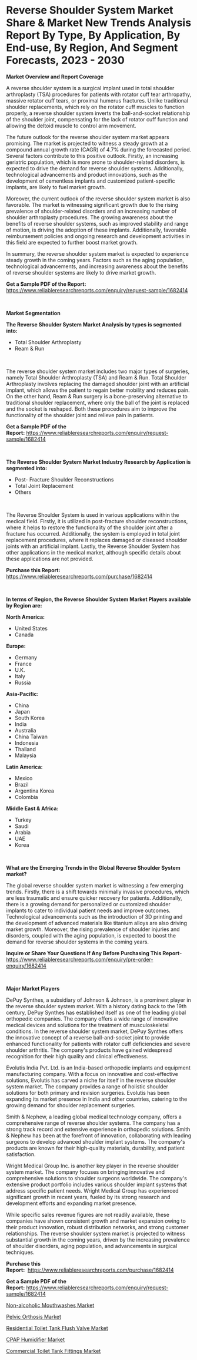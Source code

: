 <p><h1>Reverse Shoulder System Market Share & Market New Trends Analysis Report By Type, By Application, By End-use, By Region, And Segment Forecasts, 2023 - 2030</h1></p><p><strong>Market Overview and Report Coverage</strong></p>
<p><p>A reverse shoulder system is a surgical implant used in total shoulder arthroplasty (TSA) procedures for patients with rotator cuff tear arthropathy, massive rotator cuff tears, or proximal humerus fractures. Unlike traditional shoulder replacements, which rely on the rotator cuff muscles to function properly, a reverse shoulder system inverts the ball-and-socket relationship of the shoulder joint, compensating for the lack of rotator cuff function and allowing the deltoid muscle to control arm movement.</p><p>The future outlook for the reverse shoulder system market appears promising. The market is projected to witness a steady growth at a compound annual growth rate (CAGR) of 4.7% during the forecasted period. Several factors contribute to this positive outlook. Firstly, an increasing geriatric population, which is more prone to shoulder-related disorders, is expected to drive the demand for reverse shoulder systems. Additionally, technological advancements and product innovations, such as the development of cementless implants and customized patient-specific implants, are likely to fuel market growth.</p><p>Moreover, the current outlook of the reverse shoulder system market is also favorable. The market is witnessing significant growth due to the rising prevalence of shoulder-related disorders and an increasing number of shoulder arthroplasty procedures. The growing awareness about the benefits of reverse shoulder systems, such as improved stability and range of motion, is driving the adoption of these implants. Additionally, favorable reimbursement policies and ongoing research and development activities in this field are expected to further boost market growth.</p><p>In summary, the reverse shoulder system market is expected to experience steady growth in the coming years. Factors such as the aging population, technological advancements, and increasing awareness about the benefits of reverse shoulder systems are likely to drive market growth.</p></p>
<p><strong>Get a Sample PDF of the Report:</strong> <a href="https://www.reliableresearchreports.com/enquiry/request-sample/1682414">https://www.reliableresearchreports.com/enquiry/request-sample/1682414</a></p>
<p>&nbsp;</p>
<p><strong>Market Segmentation</strong></p>
<p><strong>The Reverse Shoulder System Market Analysis by types is segmented into:</strong></p>
<p><ul><li>Total Shoulder Arthroplasty</li><li>Ream & Run</li></ul></p>
<p>&nbsp;</p>
<p><p>The reverse shoulder system market includes two major types of surgeries, namely Total Shoulder Arthroplasty (TSA) and Ream & Run. Total Shoulder Arthroplasty involves replacing the damaged shoulder joint with an artificial implant, which allows the patient to regain better mobility and reduces pain. On the other hand, Ream & Run surgery is a bone-preserving alternative to traditional shoulder replacement, where only the ball of the joint is replaced and the socket is reshaped. Both these procedures aim to improve the functionality of the shoulder joint and relieve pain in patients.</p></p>
<p><strong>Get a Sample PDF of the Report:</strong>&nbsp;<a href="https://www.reliableresearchreports.com/enquiry/request-sample/1682414">https://www.reliableresearchreports.com/enquiry/request-sample/1682414</a></p>
<p>&nbsp;</p>
<p><strong>The Reverse Shoulder System Market Industry Research by Application is segmented into:</strong></p>
<p><ul><li>Post- Fracture Shoulder Reconstructions</li><li>Total Joint Replacement</li><li>Others</li></ul></p>
<p>&nbsp;</p>
<p><p>The Reverse Shoulder System is used in various applications within the medical field. Firstly, it is utilized in post-fracture shoulder reconstructions, where it helps to restore the functionality of the shoulder joint after a fracture has occurred. Additionally, the system is employed in total joint replacement procedures, where it replaces damaged or diseased shoulder joints with an artificial implant. Lastly, the Reverse Shoulder System has other applications in the medical market, although specific details about these applications are not provided.</p></p>
<p><strong>Purchase this Report:</strong>&nbsp; <a href="https://www.reliableresearchreports.com/purchase/1682414">https://www.reliableresearchreports.com/purchase/1682414</a></p>
<p>&nbsp;</p>
<p><strong>In terms of Region, the Reverse Shoulder System Market Players available by Region are:</strong></p>
<p>
    <p> <strong> North America: </strong>
        <ul>
            <li>United States</li>
            <li>Canada</li>
        </ul>
        </p> 
    <p> <strong> Europe: </strong>
        <ul>
            <li>Germany</li>
            <li>France</li>
            <li>U.K.</li>
            <li>Italy</li>
            <li>Russia</li>
        </ul>
        </p> 
    <p> <strong> Asia-Pacific: </strong>
        <ul>
            <li>China</li>
            <li>Japan</li>
            <li>South Korea</li>
            <li>India</li>
            <li>Australia</li>
            <li>China Taiwan</li>
            <li>Indonesia</li>
            <li>Thailand</li>
            <li>Malaysia</li>
        </ul>
        </p> 
    <p> <strong> Latin America: </strong>
        <ul>
            <li>Mexico</li>
            <li>Brazil</li>
            <li>Argentina Korea</li>
            <li>Colombia</li>
        </ul>
        </p> 
    <p> <strong> Middle East & Africa: </strong>
        <ul>
            <li>Turkey</li>
            <li>Saudi</li>
            <li>Arabia</li>
            <li>UAE</li>
            <li>Korea</li>
        </ul>
    </p>
    </p>
<p>&nbsp;</p>
<p><strong>What are the Emerging Trends in the Global Reverse Shoulder System market?</strong></p>
<p><p>The global reverse shoulder system market is witnessing a few emerging trends. Firstly, there is a shift towards minimally invasive procedures, which are less traumatic and ensure quicker recovery for patients. Additionally, there is a growing demand for personalized or customized shoulder implants to cater to individual patient needs and improve outcomes. Technological advancements such as the introduction of 3D printing and the development of advanced materials like titanium alloys are also driving market growth. Moreover, the rising prevalence of shoulder injuries and disorders, coupled with the aging population, is expected to boost the demand for reverse shoulder systems in the coming years.</p></p>
<p><strong>Inquire or Share Your Questions If Any Before Purchasing This Report</strong>- <a href="https://www.reliableresearchreports.com/enquiry/pre-order-enquiry/1682414">https://www.reliableresearchreports.com/enquiry/pre-order-enquiry/1682414</a></p>
<p>&nbsp;</p>
<p><strong>Major Market Players</strong></p>
<p><p>DePuy Synthes, a subsidiary of Johnson & Johnson, is a prominent player in the reverse shoulder system market. With a history dating back to the 19th century, DePuy Synthes has established itself as one of the leading global orthopedic companies. The company offers a wide range of innovative medical devices and solutions for the treatment of musculoskeletal conditions. In the reverse shoulder system market, DePuy Synthes offers the innovative concept of a reverse ball-and-socket joint to provide enhanced functionality for patients with rotator cuff deficiencies and severe shoulder arthritis. The company's products have gained widespread recognition for their high quality and clinical effectiveness.</p><p>Evolutis India Pvt. Ltd. is an India-based orthopedic implants and equipment manufacturing company. With a focus on innovative and cost-effective solutions, Evolutis has carved a niche for itself in the reverse shoulder system market. The company provides a range of holistic shoulder solutions for both primary and revision surgeries. Evolutis has been expanding its market presence in India and other countries, catering to the growing demand for shoulder replacement surgeries.</p><p>Smith & Nephew, a leading global medical technology company, offers a comprehensive range of reverse shoulder systems. The company has a strong track record and extensive experience in orthopedic solutions. Smith & Nephew has been at the forefront of innovation, collaborating with leading surgeons to develop advanced shoulder implant systems. The company's products are known for their high-quality materials, durability, and patient satisfaction.</p><p>Wright Medical Group Inc. is another key player in the reverse shoulder system market. The company focuses on bringing innovative and comprehensive solutions to shoulder surgeons worldwide. The company's extensive product portfolio includes various shoulder implant systems that address specific patient needs. Wright Medical Group has experienced significant growth in recent years, fueled by its strong research and development efforts and expanding market presence.</p><p>While specific sales revenue figures are not readily available, these companies have shown consistent growth and market expansion owing to their product innovation, robust distribution networks, and strong customer relationships. The reverse shoulder system market is projected to witness substantial growth in the coming years, driven by the increasing prevalence of shoulder disorders, aging population, and advancements in surgical techniques.</p></p>
<p><strong>Purchase this Report:</strong>&nbsp;&nbsp;<a href="https://www.reliableresearchreports.com/purchase/1682414">https://www.reliableresearchreports.com/purchase/1682414</a></p>
<p></p>
<p><strong>Get a Sample PDF of the Report:</strong>&nbsp;<a href="https://www.reliableresearchreports.com/enquiry/request-sample/1682414">https://www.reliableresearchreports.com/enquiry/request-sample/1682414</a></p>
<p><p><a href="https://medium.com/@beauhagenes2023/non-alcoholic-mouthwashes-market-the-key-to-successful-business-strategy-forecast-till-2030-cb7e9d714927">Non-alcoholic Mouthwashes Market</a></p><p><a href="https://www.linkedin.com/pulse/pelvic-orthosis-market-goal-estimating-size-future-growth-potential-6inte/">Pelvic Orthosis Market</a></p><p><a href="https://github.com/santosh758595/Market-Research-Report-List-1/blob/main/residential-toilet-tank-flush-valve-market.md">Residential Toilet Tank Flush Valve Market</a></p><p><a href="https://www.linkedin.com/pulse/cpap-humidifier-market-size-growth-segmentation-regional-hw41e/">CPAP Humidifier Market</a></p><p><a href="https://github.com/Chiragrp25/Market-Research-Report-List-1/blob/main/commercial-toilet-tank-fittings-market.md">Commercial Toilet Tank Fittings Market</a></p></p>
